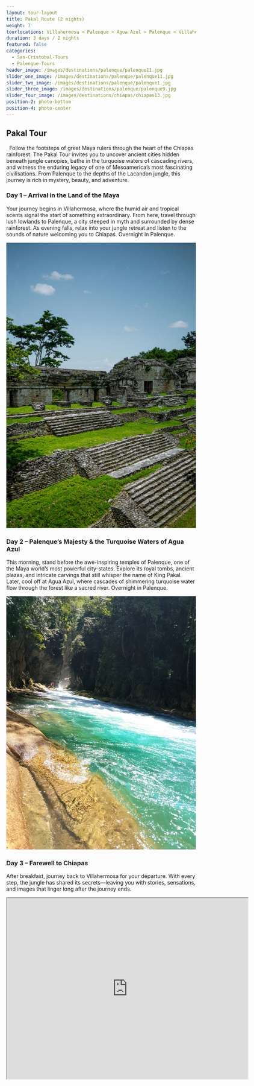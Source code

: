 ```yaml
---
layout: tour-layout
title: Pakal Route (2 nights)
weight: 7
tourlocations: Villahermosa > Palenque > Agua Azul > Palenque > Villahermosa
duration: 3 days / 2 nights
featured: false
categories:
  - San-Cristobal-Tours
  - Palenque-Tours
header_image: /images/destinations/palenque/palenque11.jpg
slider_one_image: /images/destinations/palenque/palenque11.jpg
slider_two_image: /images/destinations/palenque/palenque1.jpg
slider_three_image: /images/destinations/palenque/palenque9.jpg
slider_four_image: /images/destinations/chiapas/chiapas13.jpg
position-2: photo-bottom
position-4: photo-center
---
```

## Pakal Tour
 
Follow the footsteps of great Maya rulers through the heart of the Chiapas rainforest. The Pakal Tour invites you to uncover ancient cities hidden beneath jungle canopies, bathe in the turquoise waters of cascading rivers, and witness the enduring legacy of one of Mesoamerica’s most fascinating civilisations. From Palenque to the depths of the Lacandon jungle, this journey is rich in mystery, beauty, and adventure.

### Day 1 – Arrival in the Land of the Maya
Your journey begins in Villahermosa, where the humid air and tropical scents signal the start of something extraordinary.
From here, travel through lush lowlands to Palenque, a city steeped in myth and surrounded by dense rainforest.
As evening falls, relax into your jungle retreat and listen to the sounds of nature welcoming you to Chiapas.
Overnight in Palenque.

![Pakal Tour](/images/destinations/palenque/palenque5.jpg)

### Day 2 – Palenque’s Majesty & the Turquoise Waters of Agua Azul
This morning, stand before the awe-inspiring temples of Palenque, one of the Maya world’s most powerful city-states.
Explore its royal tombs, ancient plazas, and intricate carvings that still whisper the name of King Pakal.
Later, cool off at Agua Azul, where cascades of shimmering turquoise water flow through the forest like a sacred river.
Overnight in Palenque.

![Pakal Tour](/images/destinations/chiapas/chiapas15.jpg)

### Day 3 – Farewell to Chiapas
After breakfast, journey back to Villahermosa for your departure.
With every step, the jungle has shared its secrets—leaving you with stories, sensations, and images that linger long after the journey ends.


<div class="map-container">
<iframe src="https://www.google.com/maps/d/u/0/embed?mid=14o4ET2HXCAmq-xD5SJttzdX7aS_4iLA&ehbc=2E312F&noprof=1" width="640" height="480"></iframe>
</div>

&nbsp;